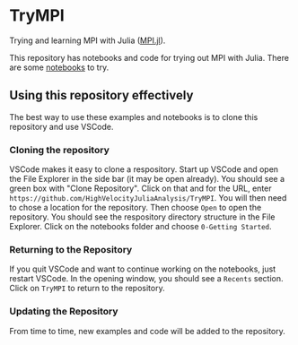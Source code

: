 # TryMPI

Trying and learning MPI with Julia ([MPI.jl](https://juliaparallel.org/MPI.jl/stable/)).

This repository has notebooks and code for trying out MPI with Julia. There are some [notebooks](https://github.com/HighVelocityJuliaAnalysis/TryMPI/tree/main/notebooks) to try.

## Using this repository effectively

The best way to use these examples and notebooks is to clone this repository and use VSCode.

### Cloning the repository

VSCode makes it easy to clone a respository. Start up VSCode and open the File Explorer in the side bar (it may be open already). You should see a green box with "Clone Repository". Click on that and for the URL, enter `https://github.com/HighVelocityJuliaAnalysis/TryMPI`. You will then need to chose a location for the repository. Then choose `Open` to open the repository. You should see the respository directory structure in the File Explorer. Click on the notebooks folder and choose `0-Getting Started`.

### Returning to the Repository

If you quit VSCode and want to continue working on the notebooks, just restart VSCode. In the opening window, you should see a `Recents` section. Click on `TryMPI` to return to the repository.

### Updating the Repository

From time to time, new examples and code will be added to the repository.
